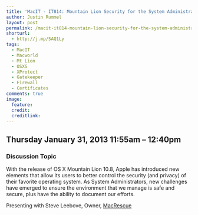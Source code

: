 ```yaml
---
title: 'MacIT - IT814: Mountain Lion Security for the System Administrator'
author: Justin Rummel
layout: post
permalink: /macit-it814-mountain-lion-security-for-the-system-administrator/
shorturl:
  - http://j.mp/SAQ1Ly
tags: 
  - MacIT
  - Macworld
  - Mt Lion
  - OSXS
  - XProtect
  - Gatekeeper
  - Firewall
  - Certificates
comments: true
image:
  feature:
  credit:
  creditlink:
---
```

Thursday January 31, 2013 11:55am – 12:40pm
-------------------------------------------

### Discussion Topic
With the release of OS X Mountain Lion 10.8, Apple has introduced new elements that allow its users to better control the security (and privacy) of their favorite operating system. As System Administrators, new challenges have emerged to ensure the environment that we manage is safe and secure, plus have the ability to document our efforts.

Presenting with Steve Leebove, Owner, [MacRescue][macrescue]

[macrescue]: http://www.macrescue.com